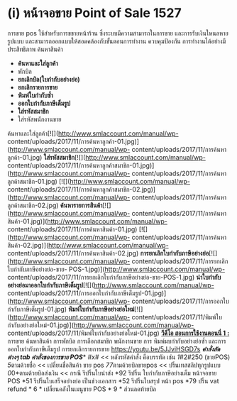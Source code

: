 # (i)    หน้าจอขาย Point of Sale  1527

การขาย pos ใช้สำหรับการขขายหน้าร้าน ซึ่งระบบมีความสามารถในการขาย
และการรับเงินใหนลหายรูปแบบ และสามารถออกแบบให้สอดคล้องกับขั้นตอนการทำงาน
ควบคุมป้องกัน การทำงานได้อย่างมีประสิทธิภาพ ค้นหาสินค้า

  * **ค้นหาและใส่ลูกค้า**
  * พักบิล
  * **ยกเลิกบิล(ใบกำกับอย่างย่อ)**
  * **ยกเลิกรายการขาย**
  * **พิมพ์ใบกำกับซ้ำ**
  * **ออกใบกำกับภาษีเต็มรูป**
  * **ใส่รหัสสมาชิก**
  * ใส่รหัสพนักงานขาย

ค้นหาและใส่ลูกค้า[![](http://www.smlaccount.com/manual/wp-
content/uploads/2017/11/การค้นหาลูกค้า-01.jpg)](http://www.smlaccount.com/manual/wp-
content/uploads/2017/11/การค้นหาลูกค้า-01.jpg)
**ใส่รหัสสมาชิก**[![](http://www.smlaccount.com/manual/wp-
content/uploads/2017/11/การค้นหาลูกค้าสมาชิก-01.jpg)](http://www.smlaccount.com/manual/wp-
content/uploads/2017/11/การค้นหาลูกค้าสมาชิก-01.jpg)
[![](http://www.smlaccount.com/manual/wp-
content/uploads/2017/11/การค้นหาลูกค้าสมาชิก-02.jpg)](http://www.smlaccount.com/manual/wp-
content/uploads/2017/11/การค้นหาลูกค้าสมาชิก-02.jpg)
**ค้นหารายการสินค้า**[![](http://www.smlaccount.com/manual/wp-
content/uploads/2017/11/การค้นหาสินค้า-01.jpg)](http://www.smlaccount.com/manual/wp-
content/uploads/2017/11/การค้นหาสินค้า-01.jpg)
[![](http://www.smlaccount.com/manual/wp-
content/uploads/2017/11/การค้นหาสินค้า-02.jpg)](http://www.smlaccount.com/manual/wp-
content/uploads/2017/11/การค้นหาสินค้า-02.jpg)
**การยกเลิกใบกำกับภาษีอย่างย่อ**[![](http://www.smlaccount.com/manual/wp-
content/uploads/2017/11/การยกเลิกใบกำกับภาษีอย่างย่อ-ขาย-
POS-1.jpg)](http://www.smlaccount.com/manual/wp-
content/uploads/2017/11/การยกเลิกใบกำกับภาษีอย่างย่อ-ขาย-POS-1.jpg)
**นำใบกำกับอย่างย่อมาออกใบกำกับภาษีเต็มรูป**[![](http://www.smlaccount.com/manual/wp-
content/uploads/2017/11/การออกใบกำกับภาษีเต็มรูป-01.jpg)](http://www.smlaccount.com/manual/wp-
content/uploads/2017/11/การออกใบกำกับภาษีเต็มรูป-01.jpg)
**พิมพ์ใบกำกับภาษีอย่างย่อใหม่**[![](http://www.smlaccount.com/manual/wp-
content/uploads/2017/11/พิมพ์ใบกำกับอย่างย่อใหม่-01.jpg)](http://www.smlaccount.com/manual/wp-
content/uploads/2017/11/พิมพ์ใบกำกับอย่างย่อใหม่-01.jpg)     [**วีดีโอ
สอนการใช้งานตอนนี่ 1 :** ](https://youtu.be/5JJviHSGD7s) การขาย ค้นหาสินค้า
การพักบิล การเลือกสมาขิก พนักงานขาย การ พิมพ์มบกำกับอย่างย่อซ้ำ
และการออกใบกำกับภาษีเต็มรูป การยกเลิกรายการขาย https://youtu.be/5JJviHSGD7s
*****คำสั่งลัดต่างๆ tab คำสั่งของการขาย POS****** #x# << หลังรหัสคำสั่ง
คือบรรทัด เช่น *1*#2#250 (ขายPOS) *5*ตามด้วยชื่อ << เปลี่ยนชื่อสินค้า ขาย pos
*77*ตามด้วยบิลขายpos << ปริ้นเทสสลิปทุกรูปแบบ *0*0*ตามด้วยบิลส่งเงิน << กรณี
รีปริ้นใบนำส่ง *92 รีปริ้น ใบกำกับภาษีอย่างเต็ม หน้าจอขาย POS *51
รีปริ้นใบเสร็จอย่างย่อ เป็นช่วงเอกสาร *52 รีปริ้นใบสรุป หน้า pos *79 ปริ้น vat
refund * 6 * เปลี่ยนคลังในเมนูขาย POS * 9 * ส่วนลดท้ายบิล  

